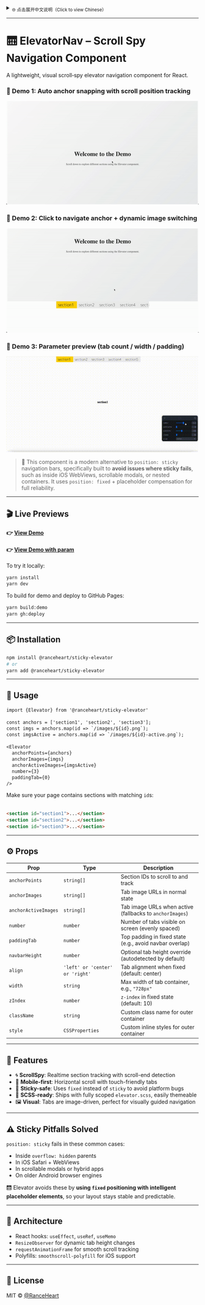 <details>
<summary><sub>🌐 点击展开中文说明（Click to view Chinese）</sub></summary>

---

# 🛗 ElevatorNav – 滚动锚点导航组件

一个轻量级的 React 视觉锚点导航（scroll-spy）组件。position: sticky 在某些情况不好使（父元素要求太多），在复杂项目中不好改父元素时，可用此组件替代导航栏行为。

### 📌 Demo 1: 锚点自动吸附 + 自动滚动定位

![demo1-auto-flow-position](https://raw.githubusercontent.com/RanceHeart/sticky-elevator/main/assets/demo1-auto-flow-position.gif)

### 📌 Demo 2: 点击跳转锚点 + 滑动切换图片显示

![demo2-click-moveto](https://raw.githubusercontent.com/RanceHeart/sticky-elevator/main/assets/demo2-click-moveto.gif)

### 📌 Demo 3: 参数自定义效果预览（tab 数量 / 宽度 / padding）

![demo3-param](https://raw.githubusercontent.com/RanceHeart/sticky-elevator/main/assets/demo3-param.gif)

---

## 🎬 在线演示

#### 👉 [示例](https://ranceheart.github.io/sticky-elevator/)

#### 👉 [示例带参数](https://ranceheart.github.io/sticky-elevator/?debug=1)

本地运行：

```bash
yarn install
yarn dev
```

构建并部署到 GitHub Pages：

```bash
yarn build:demo
yarn gh:deploy
```

---

## 📦 安装方式

```bash
npm install @ranceheart/sticky-elevator
# 或
yarn add @ranceheart/sticky-elevator
```

---

## 🔧 使用方法

```tsx
import {Elevator} from '@ranceheart/sticky-elevator'

const anchors = ['section1', 'section2', 'section3'];
const imgs = anchors.map(id => `/images/${id}.png`);
const imgsActive = anchors.map(id => `/images/${id}-active.png`);

<Elevator
  anchorPoints={anchors}
  anchorImages={imgs}
  anchorActiveImages={imgsActive}
  number={3}
  paddingTab={12}
/>
```

确保页面中有对应的 `id` 区块：

```html

<section id="section1">...</section>
<section id="section2">...</section>
<section id="section3">...</section>
```

---

## ⚙️ 参数说明

| 属性名                  | 类型                              | 说明                                     |
|----------------------|---------------------------------|----------------------------------------|
| `anchorPoints`       | `string[]`                      | 要跳转和跟踪的 section ID 列表                  |
| `anchorImages`       | `string[]`                      | 默认状态的 tab 图像 URL 列表                    |
| `anchorActiveImages` | `string[]`                      | 激活状态下的 tab 图像 URL，缺省则使用 `anchorImages` |
| `number`             | `number`                        | 屏幕显示 tab 数量（自动按比例宽度）                   |
| `paddingTab`         | `number`                        | 顶部 padding 值（吸顶后距页面顶部距离）               |
| `navbarHeight`       | `number`                        | 可选项，tab 高度默认自动识别，如异常可手动设置              |
| `align`              | `'left' or 'center' or 'right'` | 吸顶后 tab 对齐方式（默认 `center`）              |
| `width`              | `string`                        | tab 容器最大宽度，如 `728px`                   |
| `zIndex`             | `number`                        | 吸顶时的 `z-index` 层级，默认 10                |
| `className`          | `string`                        | 外层自定义类名                                |
| `style`              | `CSSProperties`                 | 外层自定义行内样式                              |

---

## 🧪 特性亮点

- 🌀 **滚动监听**：精准滚动高亮，滚动停止后稳定定位
- 📱 **移动端优先**：支持横向滚动，手指滑动流畅
- 📌 **不怕 sticky 失效**：采用 `fixed` 固定 + 占位元素补偿
- 🧵 **SCSS 支持**：自带作用域 SCSS 文件，可按需自定义样式
- 🖼️ **图像导航**：纯图视觉导航，适合内容导览型 UI

---

## ⚠️ sticky 的常见问题

以下场景中 `position: sticky` 容易失效：

- 父元素设置了 `overflow: hidden`
- iOS Safari / WebView 中
- 嵌套滚动容器、模态框、App 内页
- 部分旧 Android 浏览器

ElevatorNav 使用 `fixed` + 占位补偿，可在任意布局下保持吸顶行为稳定。

---

## 📐 技术架构

- React hooks：`useEffect`, `useRef`, `useMemo`
- `ResizeObserver` 实时监听尺寸变化
- `requestAnimationFrame` 精准 scroll 监听
- `smoothscroll-polyfill` 支持 iOS 平滑滚动

---

## 🧱 许可证

MIT © [@RanceHeart](https://github.com/RanceHeart)

</details>

---

# 🛗 ElevatorNav – Scroll Spy Navigation Component

A lightweight, visual scroll‑spy elevator navigation component for React.

### 📌 Demo 1: Auto anchor snapping with scroll position tracking

![demo1-auto-flow-position](https://raw.githubusercontent.com/RanceHeart/sticky-elevator/main/assets/demo1-auto-flow-position.gif)

### 📌 Demo 2: Click to navigate anchor + dynamic image switching

![demo2-click-moveto](https://raw.githubusercontent.com/RanceHeart/sticky-elevator/main/assets/demo2-click-moveto.gif)

### 📌 Demo 3: Parameter preview (tab count / width / padding)

![demo3-param](https://raw.githubusercontent.com/RanceHeart/sticky-elevator/main/assets/demo3-param.gif)

> 🧭 This component is a modern alternative to `position: sticky` navigation bars, specifically built to **avoid issues
where sticky fails**, such as inside iOS WebViews, scrollable modals, or nested containers. It uses `position: fixed` +
> placeholder compensation for full reliability.

---

## 🎬 Live Previews

#### 👉 [View Demo](https://ranceheart.github.io/sticky-elevator/)

#### 👉 [View Demo with param](https://ranceheart.github.io/sticky-elevator/?debug=1)

To try it locally:

```bash
yarn install
yarn dev
```

To build for demo and deploy to GitHub Pages:

```bash
yarn build:demo
yarn gh:deploy
```

---

## 📦 Installation

```bash
npm install @ranceheart/sticky-elevator
# or
yarn add @ranceheart/sticky-elevator
```

---

## 🔧 Usage

```tsx
import {Elevator} from '@ranceheart/sticky-elevator'

const anchors = ['section1', 'section2', 'section3'];
const imgs = anchors.map(id => `/images/${id}.png`);
const imgsActive = anchors.map(id => `/images/${id}-active.png`);

<Elevator
  anchorPoints={anchors}
  anchorImages={imgs}
  anchorActiveImages={imgsActive}
  number={3}
  paddingTab={0}
/>
```

Make sure your page contains sections with matching `id`s:

```html

<section id="section1">...</section>
<section id="section2">...</section>
<section id="section3">...</section>
```

---

## ⚙️ Props

| Prop                 | Type                            | Description                                              |
|----------------------|---------------------------------|----------------------------------------------------------|
| `anchorPoints`       | `string[]`                      | Section IDs to scroll to and track                       |
| `anchorImages`       | `string[]`                      | Tab image URLs in normal state                           |
| `anchorActiveImages` | `string[]`                      | Tab image URLs when active (fallbacks to `anchorImages`) |
| `number`             | `number`                        | Number of tabs visible on screen (evenly spaced)         |
| `paddingTab`         | `number`                        | Top padding in fixed state (e.g., avoid navbar overlap)  |
| `navbarHeight`       | `number`                        | Optional tab height override (autodetected by default)   |
| `align`              | `'left' or 'center' or 'right'` | Tab alignment when fixed (default: center)               |
| `width`              | `string`                        | Max width of tab container, e.g., `"728px"`              |
| `zIndex`             | `number`                        | `z-index` in fixed state (default: 10)                   |
| `className`          | `string`                        | Custom class name for outer container                    |
| `style`              | `CSSProperties`                 | Custom inline styles for outer container                 |

---

## 🧪 Features

- 🌀 **ScrollSpy**: Realtime section tracking with scroll-end detection
- 📱 **Mobile-first**: Horizontal scroll with touch-friendly tabs
- 📌 **Sticky-safe**: Uses `fixed` instead of `sticky` to avoid platform bugs
- 🧵 **SCSS-ready**: Ships with fully scoped `elevator.scss`, easily themeable
- 🖼️ **Visual**: Tabs are image-driven, perfect for visually guided navigation

---

## ⚠️ Sticky Pitfalls Solved

`position: sticky` fails in these common cases:

- Inside `overflow: hidden` parents
- In iOS Safari + WebViews
- In scrollable modals or hybrid apps
- On older Android browser engines

🛗 Elevator avoids these by **using `fixed` positioning with intelligent placeholder elements**, so your layout stays
stable and predictable.

---

## 📐 Architecture

- React hooks: `useEffect`, `useRef`, `useMemo`
- `ResizeObserver` for dynamic tab height changes
- `requestAnimationFrame` for smooth scroll tracking
- Polyfills: `smoothscroll-polyfill` for iOS support

---

## 🧱 License

MIT © [@RanceHeart](https://github.com/RanceHeart)
